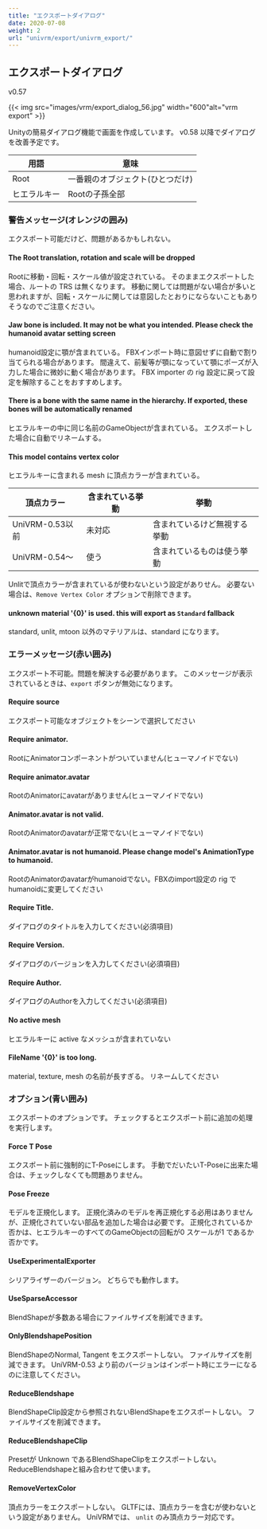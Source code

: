 ```yaml
---
title: "エクスポートダイアログ"
date: 2020-07-08
weight: 2
url: "univrm/export/univrm_export/"
---
```


## エクスポートダイアログ

v0.57

{{< img src="images/vrm/export_dialog_56.jpg" width="600"alt="vrm export" >}}

Unityの簡易ダイアログ機能で画面を作成しています。
v0.58 以降でダイアログを改善予定です。

| 用語         | 意味                             |
|--------------|----------------------------------|
| Root         | 一番親のオブジェクト(ひとつだけ) |
| ヒエラルキー | Rootの子孫全部                   |

### 警告メッセージ(オレンジの囲み)

エクスポート可能だけど、問題があるかもしれない。

#### The Root translation, rotation and scale will be dropped
Rootに移動・回転・スケール値が設定されている。
そのままエクスポートした場合、ルートの TRS は無くなります。
移動に関しては問題がない場合が多いと思われますが、回転・スケールに関しては意図したとおりにならないこともありそうなのでご注意ください。

#### Jaw bone is included. It may not be what you intended. Please check the humanoid avatar setting screen 

humanoid設定に顎が含まれている。 
FBXインポート時に意図せずに自動で割り当てられる場合があります。
間違えて、前髪等が顎になっていて顎にポーズが入力した場合に微妙に動く場合があります。
FBX importer の rig 設定に戻って設定を解除することをおすすめします。

#### There is a bone with the same name in the hierarchy. If exported, these bones will be automatically renamed
ヒエラルキーの中に同じ名前のGameObjectが含まれている。
エクスポートした場合に自動でリネームする。

#### This model contains vertex color

ヒエラルキーに含まれる mesh に頂点カラーが含まれている。

| 頂点カラー      | 含まれている挙動 | 挙動                         |
|-----------------|------------------|------------------------------|
| UniVRM-0.53以前 | 未対応           | 含まれているけど無視する挙動 |
| UniVRM-0.54～   | 使う             | 含まれているものは使う挙動   |

Unlitで頂点カラーが含まれているが使わないという設定がありせん。
必要ない場合は、`Remove Vertex Color` オプションで削除できます。

#### unknown material '{0}' is used. this will export as `Standard` fallback 

standard, unlit, mtoon 以外のマテリアルは、standard になります。

### エラーメッセージ(赤い囲み)

エクスポート不可能。問題を解決する必要があります。
このメッセージが表示されているときは、`export` ボタンが無効になります。

#### Require source
エクスポート可能なオブジェクトをシーンで選択してださい

#### Require animator.
RootにAnimatorコンポーネントがついていません(ヒューマノイドでない)

#### Require animator.avatar
RootのAnimatorにavatarがありません(ヒューマノイドでない)

#### Animator.avatar is not valid.
RootのAnimatorのavatarが正常でない(ヒューマノイドでない)

#### Animator.avatar is not humanoid. Please change model's AnimationType to humanoid.
RootのAnimatorのavatarがhumanoidでない。FBXのimport設定の rig で humanoidに変更してください

#### Require Title.
ダイアログのタイトルを入力してください(必須項目)

#### Require Version.
ダイアログのバージョンを入力してください(必須項目)

#### Require Author.
ダイアログのAuthorを入力してください(必須項目)

#### No active mesh
ヒエラルキーに active なメッシュが含まれていない

#### FileName '{0}' is too long.
material, texture, mesh の名前が長すぎる。
リネームしてください

### オプション(青い囲み)

エクスポートのオプションです。
チェックするとエクスポート前に追加の処理を実行します。


#### Force T Pose
エクスポート前に強制的にT-Poseにします。
手動でだいたいT-Poseに出来た場合は、チェックしなくても問題ありません。

#### Pose Freeze
モデルを正規化します。
正規化済みのモデルを再正規化する必用はありませんが、正規化されていない部品を追加した場合は必要です。
正規化されているか否かは、ヒエラルキーのすべてのGameObjectの回転が0 スケールが1 であるか否かです。

#### UseExperimentalExporter
シリアライザーのバージョン。
どちらでも動作します。

#### UseSparseAccessor
BlendShapeが多数ある場合にファイルサイズを削減できます。

#### OnlyBlendshapePosition
BlendShapeのNormal, Tangent をエクスポートしない。
ファイルサイズを削減できます。
UniVRM-0.53 より前のバージョンはインポート時にエラーになるのに注意してください。

#### ReduceBlendshape
BlendShapeClip設定から参照されないBlendShapeをエクスポートしない。
ファイルサイズを削減できます。

#### ReduceBlendshapeClip
Presetが Unknown であるBlendShapeClipをエクスポートしない。
ReduceBlendshapeと組み合わせて使います。

#### RemoveVertexColor
頂点カラーをエクスポートしない。
GLTFには、頂点カラーを含むが使わないという設定がありません。
UniVRMでは、 `unlit` のみ頂点カラー対応です。
